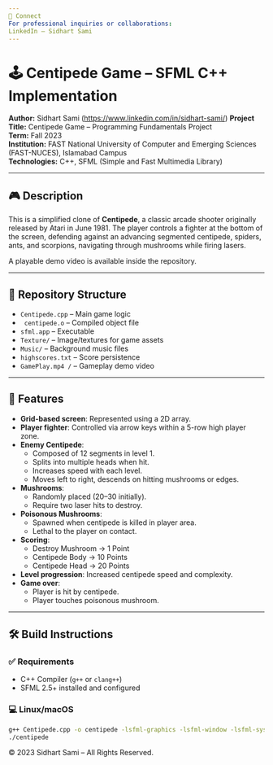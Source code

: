 ```yaml
---
🔗 Connect
For professional inquiries or collaborations:
LinkedIn – Sidhart Sami
---
```

# 🕹️ Centipede Game – SFML C++ Implementation

**Author:** Sidhart Sami (https://www.linkedin.com/in/sidhart-sami/)
**Project Title:** Centipede Game – Programming Fundamentals Project  
**Term:** Fall 2023  
**Institution:** FAST National University of Computer and Emerging Sciences (FAST-NUCES), Islamabad Campus  
**Technologies:** C++, SFML (Simple and Fast Multimedia Library)

---

## 🎮 Description

This is a simplified clone of **Centipede**, a classic arcade shooter originally released by Atari in June 1981. The player controls a fighter at the bottom of the screen, defending against an advancing segmented centipede, spiders, ants, and scorpions, navigating through mushrooms while firing lasers.

A playable demo video is available inside the repository.

---

## 📁 Repository Structure
- `Centipede.cpp` – Main game logic
- ` centipede.o` – Compiled object file
- `sfml.app` – Executable
- `Texture/` – Image/textures for game assets
- `Music/` – Background music files
- `highscores.txt` – Score persistence
- `GamePlay.mp4 /` – Gameplay demo video
---
## 🧩 Features

- **Grid-based screen**: Represented using a 2D array.
- **Player fighter**: Controlled via arrow keys within a 5-row high player zone.
- **Enemy Centipede**:
  - Composed of 12 segments in level 1.
  - Splits into multiple heads when hit.
  - Increases speed with each level.
  - Moves left to right, descends on hitting mushrooms or edges.
- **Mushrooms**:
  - Randomly placed (20–30 initially).
  - Require two laser hits to destroy.
- **Poisonous Mushrooms**:
  - Spawned when centipede is killed in player area.
  - Lethal to the player on contact.
- **Scoring**:
  - Destroy Mushroom → 1 Point
  - Centipede Body → 10 Points
  - Centipede Head → 20 Points
- **Level progression**: Increased centipede speed and complexity.
- **Game over**:
  - Player is hit by centipede.
  - Player touches poisonous mushroom.

---

## 🛠️ Build Instructions

### ✅ Requirements
- C++ Compiler (`g++` or `clang++`)
- SFML 2.5+ installed and configured

### 💻 Linux/macOS
```bash
g++ Centipede.cpp -o centipede -lsfml-graphics -lsfml-window -lsfml-system -lsfml-audio
./centipede
```

© 2023 Sidhart Sami – All Rights Reserved.


